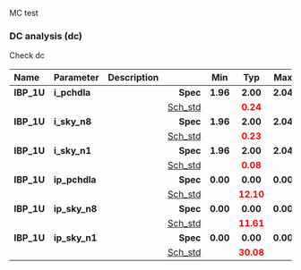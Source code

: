 MC test

### DC analysis (dc)

Check dc



|**Name**|**Parameter**|**Description**| |**Min**|**Typ**|**Max**| Unit|
|:---|:---|:---|---:|:---:|:---:|:---:| ---:|
|**IBP_1U**|**i\_pchdla** | | **Spec**  | **1.96** | **2.00** | **2.04** | **uA** |
| | | |<a href='results/dc_Sch_mc.html'>Sch_std</a>| | <span style='color:red'>**0.24**</span> |  | |
|**IBP_1U**|**i\_sky\_n8** | | **Spec**  | **1.96** | **2.00** | **2.04** | **uA** |
| | | |<a href='results/dc_Sch_mc.html'>Sch_std</a>| | <span style='color:red'>**0.23**</span> |  | |
|**IBP_1U**|**i\_sky\_n1** | | **Spec**  | **1.96** | **2.00** | **2.04** | **uA** |
| | | |<a href='results/dc_Sch_mc.html'>Sch_std</a>| | <span style='color:red'>**0.08**</span> |  | |
|**IBP_1U**|**ip\_pchdla** | | **Spec**  | **0.00** | **0.00** | **0.00** | **uA** |
| | | |<a href='results/dc_Sch_mc.html'>Sch_std</a>| | <span style='color:red'>**12.10**</span> |  | |
|**IBP_1U**|**ip\_sky\_n8** | | **Spec**  | **0.00** | **0.00** | **0.00** | **uA** |
| | | |<a href='results/dc_Sch_mc.html'>Sch_std</a>| | <span style='color:red'>**11.61**</span> |  | |
|**IBP_1U**|**ip\_sky\_n1** | | **Spec**  | **0.00** | **0.00** | **0.00** | **uA** |
| | | |<a href='results/dc_Sch_mc.html'>Sch_std</a>| | <span style='color:red'>**30.08**</span> |  | |
